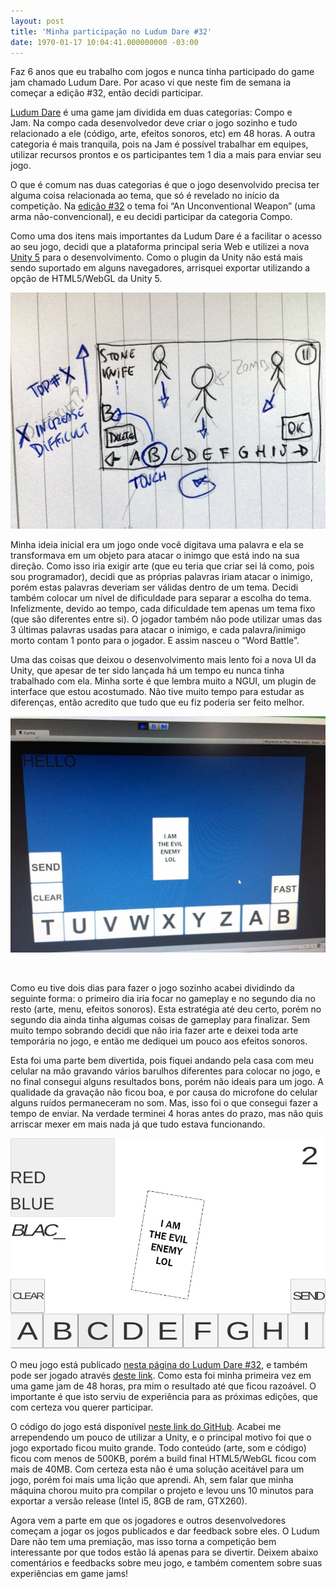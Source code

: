 ```yaml
---
layout: post
title: 'Minha participação no Ludum Dare #32'
date: 1970-01-17 10:04:41.000000000 -03:00
---
```


Faz 6 anos que eu trabalho com jogos e nunca tinha participado do game jam chamado Ludum Dare. Por acaso vi que neste fim de semana ia começar a edição #32, então decidi participar.

[Ludum Dare](http://ludumdare.com/compo/ "LD") é uma game jam dividida em duas categorias: Compo e Jam. Na compo cada desenvolvedor deve criar o jogo sozinho e tudo relacionado a ele (código, arte, efeitos sonoros, etc) em 48 horas. A outra categoria é mais tranquila, pois na Jam é possível trabalhar em equipes, utilizar recursos prontos e os participantes tem 1 dia a mais para enviar seu jogo.

O que é comum nas duas categorias é que o jogo desenvolvido precisa ter alguma coisa relacionada ao tema, que só é revelado no início da competição. Na [edição #32](http://ludumdare.com/compo/ludum-dare-32/ "LD32") o tema foi “An Unconventional Weapon” (uma arma não-convencional), e eu decidi participar da categoria Compo.

Como uma dos itens mais importantes da Ludum Dare é a facilitar o acesso ao seu jogo, decidi que a plataforma principal seria Web e utilizei a nova [Unity 5](http://unity3d.com/ "Unity") para o desenvolvimento. Como o plugin da Unity não está mais sendo suportado em alguns navegadores, arrisquei exportar utilizando a opção de HTML5/WebGL da Unity 5.

[![LD32](../content/images/2015/04/2015-04-17-22.09-e1435691329748-1024x768.jpg)](../content/images/2015/04/2015-04-17-22.09.jpg)

Minha ideia inicial era um jogo onde você digitava uma palavra e ela se transformava em um objeto para atacar o inimgo que está indo na sua direção. Como isso iria exigir arte (que eu teria que criar sei lá como, pois sou programador), decidi que as próprias palavras iriam atacar o inimigo, porém estas palavras deveriam ser válidas dentro de um tema. Decidi também colocar um nível de dificuldade para separar a escolha do tema. Infelizmente, devido ao tempo, cada dificuldade tem apenas um tema fixo (que são diferentes entre si). O jogador também não pode utilizar umas das 3 últimas palavras usadas para atacar o inimigo, e cada palavra/inimigo morto contam 1 ponto para o jogador. E assim nasceu o “Word Battle”.

Uma das coisas que deixou o desenvolvimento mais lento foi a nova UI da Unity, que apesar de ter sido lançada há um tempo eu nunca tinha trabalhado com ela. Minha sorte é que lembra muito a NGUI, um plugin de interface que estou acostumado. Não tive muito tempo para estudar as diferenças, então acredito que tudo que eu fiz poderia ser feito melhor.

[![LD32](../content/images/2015/04/2015-04-18-01.42-e1435691343227-1024x768.jpg)](../content/images/2015/04/2015-04-18-01.42.jpg)

 

Como eu tive dois dias para fazer o jogo sozinho acabei dividindo da seguinte forma: o primeiro dia iria focar no gameplay e no segundo dia no resto (arte, menu, efeitos sonoros). Esta estratégia até deu certo, porém no segundo dia ainda tinha algumas coisas de gameplay para finalizar. Sem muito tempo sobrando decidi que não iria fazer arte e deixei toda arte temporária no jogo, e então me dediquei um pouco aos efeitos sonoros.

Esta foi uma parte bem divertida, pois fiquei andando pela casa com meu celular na mão gravando vários barulhos diferentes para colocar no jogo, e no final consegui alguns resultados bons, porém não ideais para um jogo. A qualidade da gravação não ficou boa, e por causa do microfone do celular alguns ruídos permaneceram no som. Mas, isso foi o que consegui fazer a tempo de enviar. Na verdade terminei 4 horas antes do prazo, mas não quis arriscar mexer em mais nada já que tudo estava funcionando.

[![LD32](../content/images/2015/04/wordbattle03.png)](../content/images/2015/04/wordbattle03.png)

O meu jogo está publicado [nesta página do Ludum Dare #32](http://ludumdare.com/compo/ludum-dare-32/?action=preview&uid=52021 "LD32"), e também pode ser jogado através [deste link](http://cicanci.com/LD32 "LD32"). Como esta foi minha primeira vez em uma game jam de 48 horas, pra mim o resultado até que ficou razoável. O importante é que isto serviu de experiência para as próximas edições, que com certeza vou querer participar.

O código do jogo está disponível [neste link do GitHub](https://github.com/cicanci/game_unity_ld32 "LD32"). Acabei me arrependendo um pouco de utilizar a Unity, e o principal motivo foi que o jogo exportado ficou muito grande. Todo conteúdo (arte, som e código) ficou com menos de 500KB, porém a build final HTML5/WebGL ficou com mais de 40MB. Com certeza esta não é uma solução aceitável para um jogo, porém foi mais uma lição que aprendi. Ah, sem falar que minha máquina chorou muito pra compilar o projeto e levou uns 10 minutos para exportar a versão release (Intel i5, 8GB de ram, GTX260).

Agora vem a parte em que os jogadores e outros desenvolvedores começam a jogar os jogos publicados e dar feedback sobre eles. O Ludum Dare não tem uma premiação, mas isso torna a competição bem interessante por que todos estão lá apenas para se divertir. Deixem abaixo comentários e feedbacks sobre meu jogo, e também comentem sobre suas experiências em game jams!


